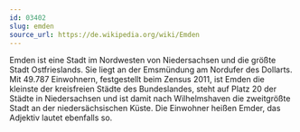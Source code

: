 ```yaml
---
id: 03402
slug: emden
source_url: https://de.wikipedia.org/wiki/Emden
---
```


Emden ist eine Stadt im Nordwesten von Niedersachsen und die größte Stadt Ostfrieslands. Sie liegt an der Emsmündung am Nordufer des Dollarts. Mit 49.787 Einwohnern, festgestellt beim Zensus 2011, ist Emden die kleinste der kreisfreien Städte des Bundeslandes, steht auf Platz 20 der Städte in Niedersachsen und ist damit nach Wilhelmshaven die zweitgrößte Stadt an der niedersächsischen Küste. Die Einwohner heißen Emder, das Adjektiv lautet ebenfalls so.
